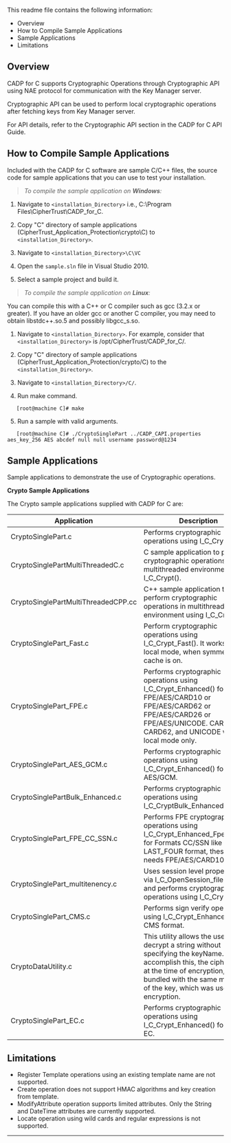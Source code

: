 This readme file contains the following information:

* Overview
* How to Compile Sample Applications
* Sample Applications
* Limitations

## Overview

CADP for C supports Cryptographic Operations through Cryptographic API using NAE protocol for communication with the Key Manager server.

Cryptographic API can be used to perform local cryptographic operations after fetching keys from Key Manager server.

For API details, refer to the Cryptographic API section in the CADP for C API Guide.

## How to Compile Sample Applications

Included with the CADP for C software are sample C/C++ files, the source code for sample applications that you can use to test your installation.

>*To compile the sample application on **Windows**:*

1. Navigate to `<installation_Directory>` i.e., C:\Program Files\CipherTrust\CADP_for_C\.

2. Copy "C" directory of sample applications (CipherTrust_Application_Protection\crypto\C) to `<installation_Directory>`.

3. Navigate to `<installation_Directory>\C\VC`

4. Open the `sample.sln` file in Visual Studio 2010.

5. Select a sample project and build it.

>*To compile the sample application on **Linux**:*

You can compile this with a C++ or C compiler such as gcc (3.2.x or greater). If you have an older gcc or another C compiler, you may need to obtain libstdc++.so.5 and possibly libgcc_s.so.

1. Navigate to `<installation_Directory>`. For example, consider that `<installation_Directory>` is /opt/CipherTrust/CADP_for_C/.

2. Copy "C" directory of sample applications (CipherTrust_Application_Protection/crypto/C) to the `<installation_Directory>`.

3. Navigate to `<installation_Directory>/C/`.

4. Run make command.
```
   [root@machine C]# make
```
5. Run a sample with valid arguments.
```
   [root@machine C]# ./CryptoSinglePart ../CADP_CAPI.properties aes_key_256 AES abcdef null null username password@1234
```

## Sample Applications

Sample applications to demonstrate the use of Cryptographic operations.

**Crypto Sample Applications**

The Crypto sample applications supplied with CADP for C are:

Application| Description
---|---
CryptoSinglePart.c | Performs cryptographic operations using I_C_Crypt().
CryptoSinglePartMultiThreadedC.c | C sample application to perform cryptographic operations in multithreaded environment using I_C_Crypt().
CryptoSinglePartMultiThreadedCPP.cc | C++ sample application to perform cryptographic operations in multithreaded environment using I_C_Crypt().
CryptoSinglePart_Fast.c | Perform cryptographic operations using I_C_Crypt_Fast(). It works only in local mode, when symmetric cache is on.
CryptoSinglePart_FPE.c | Performs cryptographic operations using I_C_Crypt_Enhanced() for Algo FPE/AES/CARD10 or FPE/AES/CARD62 or FPE/AES/CARD26 or FPE/AES/UNICODE. CARD26, CARD62, and UNICODE works in local mode only.
CryptoSinglePart_AES_GCM.c | Performs cryptographic operations using I_C_Crypt_Enhanced() for Algo AES/GCM.
CryptoSinglePartBulk_Enhanced.c | Performs cryptographic operations using I_C_CryptBulk_Enhanced().
CryptoSinglePart_FPE_CC_SSN.c | Performs FPE cryptographic operations using I_C_Crypt_Enhanced_FpeFormat() for Formats CC/SSN like LAST_FOUR format, these format needs FPE/AES/CARD10 as algo.
CryptoSinglePart_multitenency.c| Uses session level properties file via I_C_OpenSession_filepath() and performs cryptographic operations using I_C_Crypt().
CryptoSinglePart_CMS.c | Performs sign verify operations using I_C_Crypt_Enhanced() in CMS format.
CryptoDataUtility.c | This utility allows the user to decrypt a  string without specifying the keyName. To  accomplish this, the cipher text, at the time of encryption, is bundled with the same meta data, of the key, which was used for encryption.
CryptoSinglePart_EC.c | Performs cryptographic operations using I_C_Crypt_Enhanced() for Algo EC.

## Limitations

* Register Template operations using an existing template name are not supported.
* Create operation does not support HMAC algorithms and key creation from template.
* ModifyAttribute operation supports limited attributes. Only the String and DateTime attributes are currently supported.
* Locate operation using wild cards and regular expressions is not supported.

---